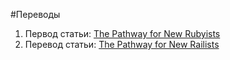 #Переводы

1. Первод статьи: [The Pathway for New Rubyists](http://www.sitepoint.com/the-pathway-for-new-rubyists/)
2. Перевод статьи: [The Pathway for New Railists](http://www.sitepoint.com/the-pathway-for-new-railists/)
